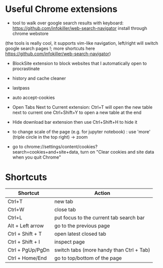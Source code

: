 
# Useful Chrome extensions
  
  * tool to walk over google search results with keyboard:
https://github.com/infokiller/web-search-navigator
install through chrome webstore

(the tools is really cool, it supports vim-like navigation, left/right will switch google search pages !; more shortcuts here https://github.com/infokiller/web-search-navigator)

* BlockSite extension to block websites that I automatically open 
to procrastinate

* history and cache cleaner

* lastpass

* auto accept-cookies

* Open Tabs Next to Current extension:
  Ctrl+T will open the new table next to current one
  Ctrl+Shift+Y to open a new table at the end

* Hide download bar extension
then use Ctrl+Shift+H to hide it

* to change scale of the page (e.g. for jupyter notebook) : 
use 'more' (triple circle in the top right) -> zoom

* go to chrome://settings/content/cookies?search=cookies+and+site+data, 
turn on "Clear cookies and site data when you quit Chrome"


# Shortcuts

| Shortcut | Action |
| -------- | ------- |
| Ctrl+T | new tab|
|  Ctrl+W | close tab |
| Ctrl+L | put focus to the current tab search bar |
| Alt + Left arrow | go to the previous page |
| Ctrl + Shift + T | open latest closed tab|
| Ctrl + Shift + I | inspect page|
| Ctrl + PgUp/PgDn| switch tabs (more handy than Ctrl + Tab)|
| Ctrl + Home/End | go to top/bottom of the page |